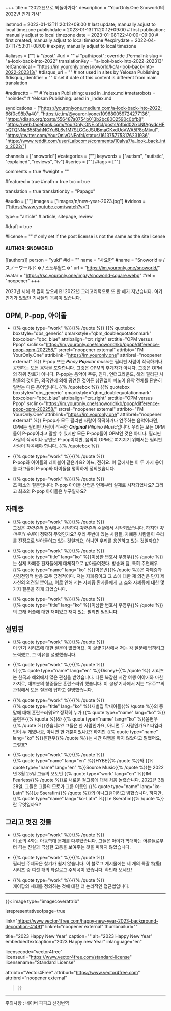 +++
title = "2022년으로 되돌아가다"
description = "YourOnly.One Snoworld의 2022년 인기 기사"

lastmod = 2023-01-13T11:20:12+09:00                 # last update; manually adjust to local timezone
publishdate = 2023-01-13T11:20:12+09:00             # first publication; manually adjust to local timezone
date = 2023-01-08T22:40:00+09:00                    # first created; manually adjust to local timezone
#expirydate = 2022-04-07T17:53:01+08:00              # expiry; manually adjust to local timezone

#aliases = [""]                                        # "/post"
#url = ""                                              # "path/post"; override .Permalink
slug = "a-look-back-into-2022"
translationKey = "a-look-back-into-2022-202313"
relCanonical = "https://im.youronly.one/snoworld/ko/a-look-back-into-2022-202313/"
#disqus_url = ""                                       # not used in sites by Yelosan Publishing
#disquq_identifier = ""                                # set if date of this content is different from main translation

#redirectto = ""                                       # Yelosan Publishing: used in _index.md
#metarobots = "noindex"                                # Yelosan Publishing: used in _index.md

syndications = ["https://youronlyone.medium.com/a-look-back-into-2022-66f0c98b7a40", "https://c.im/@youronlyone/109680059724277136", "https://diasp.org/posts/556487a0754b013b2bc8002590c0bfb8", "https://web.facebook.com/YourOnly.ONE.ofcl/posts/pfbid02ixcNfAgvdcHFoQTQNNaB55RahNCYu6L6v1M7SLGCcJSUBmaGKxdUoVWA5P8oMivul", "https://twitter.com/YourOnlyONEofcl/status/1613757753176231936", "https://www.reddit.com/user/Laibcoms/comments/10alva7/a_look_back_into_2022/"]

channels = ["snoworld"]
#categories = [""]
keywords = ["autism", "autistic", "explained", "reviews", "tv"]
#series = [""]
#tags = [""]

comments = true
#weight = ""

#featured = true
#math = true
toc = true

translation = true
translationby = "Papago"

#audio = [""]
images = ["images/n/new-year-2023.jpg"]
#videos = ["https://www.youtube.com/watch?v="]

type = "article"                                             # article, sitepage, review

#draft = true

#license = ""                                          # only set if the post license is not the same as the site license

#### AUTHOR: SNOWORLD ####
[[authors]]
  person = "yuki"
  #id = ""
  name = "사요한"
  #name = "Snoworld ❄️ / スノーワールド ❄️ / 스노우월드 ❄️"
  url = "https://im.youronly.one/snoworld/"
  avatar = "https://rsc.youronly.one/img/y/snoworld-square.webp"
  #rel = "noopener"
+++

2023년 새해 복 많이 받으세요! 2022년 그레고리력으로 또 한 해가 지났습니다. 여기 인기가 있었던 기사들의 목록이 있습니다.

<!--more-->

## OPM, P-pop, 아이돌

- {{% quote type="work" %}}[](ppop-vs-opm){{% /quote %}}
{{% quotebox boxstyle="qbs_generic" qmarkstyle="qbm_doublequotationmark" boxcolour="qbc_blue" attribalign="txt_right" srctitle="OPM versus Ppop" srclink="https://im.youronly.one/snoworld/kb/ppop/difference-ppop-opm-202258/" srcrel="noopener external" attribto="I'M YourOnly.One" attriblink="https://im.youronly.one" attribrel="noopener external" %}}
<span lang="en-PH">P-pop</span> 또는 <span lang="en-PH">***P**inoy **Pop**ular music*</span>는 필리핀 사람이 작곡하거나 공연하는 모든 음악을 포함합니다. 그것은 <span lang="en-PH">OPM</span>의 후계자가 아니다. 그것은 <span lang="en-PH">OPM</span>의 하위 장르가 아니다. <span lang="en-PH">P-pop</span>는 음악이 주류, 인디, 언더그라운드, 해외 필리핀 사람들의 것이든, 외국인에 의해 공연된 것이든 상관없이 피노이 음악 전체를 단순히 일컫는 다른 용어입니다.
{{% /quotebox %}}
{{% quotebox boxstyle="qbs_generic" qmarkstyle="qbm_doublequotationmark" boxcolour="qbc_blue" attribalign="txt_right" srctitle="OPM versus Ppop" srclink="https://im.youronly.one/snoworld/kb/ppop/difference-ppop-opm-202258/" srcrel="noopener external" attribto="I'M YourOnly.One" attriblink="https://im.youronly.one" attribrel="noopener external" %}}
<span lang="en-PH">P-pop</span>가 모두 필리핀 사람이 작곡하거나 연주하는 음악이라면, <span lang="en-PH">OPM</span>는 필리핀 사람이 작곡한 <span lang="en-PH">***Original** Pilipino Music*</span>입니다. 우리는 모든 <span lang="en-PH">OPM</span>들이 <span lang="en-PH">P-pop</span>이라고 말할 수 있지만 모든 <span lang="en-PH">P-pop</span>들이 <span lang="en-PH">OPM</span>인 것은 아니다. 필리핀 사람의 작곡이나 공연은 <span lang="en-PH">P-pop</span>이지만, 음악이 <span lang="en-PH">OPM</span>로 여겨지기 위해서는 필리핀 사람이 작곡해야 합니다.
{{% /quotebox %}}

- {{% quote type="work" %}}[](ppop-vs-idols){{% /quote %}}\
  <span lang="en-PH">P-pop</span>와 아이돌의 레이블이 같은가요? 아뇨, 전혀요. 이 글에서는 이 두 가지 용어를 파고들어 <span lang="en-PH">P-pop</span>와 아이돌을 명확하게 정의했습니다.

- {{% quote type="work" %}}[](ppop-idols){{% /quote %}}\
  조 페소의 질문입니다: <span lang="en-PH">P-pop</span> 아이돌 산업은 언제부터 실제로 시작되었나요? 그리고 최초의 <span lang="en-PH">P-pop</span> 아이돌은 누구일까요?

## 자폐증

- {{% quote type="work" %}}[](20220717-what-is-autism-acceptance){{% /quote %}}\
  그것은 *자아주의 인식*에서 시작하여 *자아주의 수용*에서 시작되었습니다. 하지만 *자아주의 수용*이 정확히 무엇인가요? 우리 주변에 있는 사람들, 자폐증 사람들이 우리를 진정으로 받아들이고 있는 것일까요, 아니면 우리를 용인하고 있는 것일까요?

- {{% quote type="work" %}}[](20220920-extraordinary-attorney-woo-and-autism){{% /quote %}}\
  {{% quote type="title" lang="ko" %}}이상한 변호사 우영우{{% /quote %}}는 실제 자폐증 환자들에게 대체적으로 받아들여졌다. 방송과 팀, 특히 주연배우 {{% quote type="name" lang="ko" %}}박은빈{{% /quote %}}은 자폐증과 신경전형적 반응 모두 긍정적이다. 저는 자폐증이고 그 쇼에 대한 제 의견은 단지 제 자신의 의견일 뿐이고, 이로 인해 저는 자폐증 환자들에게 그 쇼와 자폐증에 대한 몇 가지 질문을 하게 되었습니다.

- {{% quote type="work" %}}[](20220817-whale-couple-filipino-memes){{% /quote %}}\
  {{% quote type="title" lang="ko" %}}이상한 변호사 우영우{{% /quote %}}의 고래 커플에 대한 재미있고 재치 있는 필리핀 밈입니다.

## 설명된

- {{% quote type="work" %}}[](20220211-all-of-us-are-dead-explained){{% /quote %}}\
  이 인기 시리즈에 대한 질문이 많았어요. 이 *설명* 기사에서 저는 각 질문에 답하려고 노력했고, 그 이유를 설명했습니다.

- {{% quote type="work" %}}[](20220426-grid-explained){{% /quote %}}\
  이 {{% quote type="name" lang="en" %}}Disney+{{% /quote %}} 시리즈는 한국과 해외에서 많은 관심을 받았습니다. 다른 복잡한 시간 여행 이야기와 마찬가지로, 대부분의 청중들은 혼란스러워 했습니다. 이 *설명* 기사에서 저는 *우주**의 관점에서 모든 질문에 답하고 설명했습니다.

- {{% quote type="work" %}}[](20221226-reborn-rich-explained){{% /quote %}}\
  {{% quote type="title" lang="ko" %}}재벌집 막내아들{{% /quote %}}의 종말에 대해 혼란스러워요? 정확히 누가 {{% quote type="name" lang="ko" %}}윤현우{{% /quote %}}와 {{% quote type="name" lang="ko" %}}윤현우{{% /quote %}}였습니까? 그들은 한 사람인가요, 아니면 두 사람인가요? 타임라인이 두 개였나요, 아니면 한 개뿐이었나요? 하지만 {{% quote type="name" lang="ko" %}}윤현우{{% /quote %}}는 시간 여행을 하지 않았다고 말했어요, 그렇죠?

- {{% quote type="work" %}}[](20220329-le-sserafim-the-name){{% /quote %}}\
  {{% quote type="name" lang="en" %}}HYBE{{% /quote %}}와 {{% quote type="name" lang="en" %}}Source Music{{% /quote %}}는 2022년 3월 25일 그들의 모토인 {{% quote type="work" lang="en" %}}IM Fearless{{% /quote %}}로 새로운 걸그룹에 대해 처음 놀렸습니다. 2022년 3월 28일, 그들은 그들의 모토가 그룹 이름인 {{% quote type="name" lang="ko-Latn" %}}Le Sserafim{{% /quote %}}의 아나그램이라고 밝혔습니다. 하지만, {{% quote type="name" lang="ko-Latn" %}}Le Sserafim{{% /quote %}}란 무엇일까요?

## 그리고 멋진 것들

- {{% quote type="work" %}}[](20220914-the-law-cafe-episode-04){{% /quote %}}\
  이 쇼의 4화는 아동학대 문제를 다루었습니다. 그들은 아이가 학대하는 어른들로부터 겪는 진실과 극심한 고통을 보여주는 것을 피하지 않았습니다.

- {{% quote type="work" %}}[](20220208-tagalog-tokusatsu-theme-songs){{% /quote %}}\
  필리핀 주제곡은 찾기가 쉽지 않습니다. 이 블로그 게시물에는 세 개의 특촬 <span lang="ja">特撮</span>) 시리즈 중 여섯 개의 타갈로그 주제곡이 있습니다. 확인해 보세요!

- {{% quote type="work" %}}[](kpop-generations){{% /quote %}}\
  케이팝의 세대를 정의하는 것에 대한 더 논리적인 접근법입니다.

---

{{< image
  type="imagecoverattrib"

  isrepresentativeofpage=true

  link="https://www.vector4free.com/happy-new-year-2023-background-decoration-41491"
  linkrel="noopener external"
  thumbnailurl=""

  title="2023 Happy New Year"
  caption=""
  alt="2023 Happy New Year"
  embeddedtextcaption="2023 Happy new Year"
  inlanguage="en"

  licensecode="vector4free"
  licenseurl="https://www.vector4free.com/standard-license"
  licensename="Standard License"

  attribto="Vector4Free"
  attriburl="https://www.vector4free.com"
  attribrel="noopener external"
>}}

---

주의사항 : 네이버 파파고 신경번역
